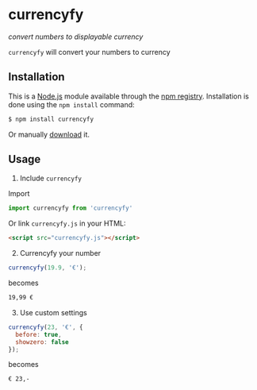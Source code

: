 # currencyfy

_convert numbers to displayable currency_

`currencyfy` will convert your numbers to currency

## Installation

This is a [Node.js](https://nodejs.org) module available through the [npm registry](https://www.npmjs.com/). Installation is done using the `npm install` command:

```bash
$ npm install currencyfy
```

Or manually [download]() it.

## Usage

1. Include `currencyfy`

Import

```javascript
import currencyfy from 'currencyfy'
```

Or link `currencyfy.js` in your HTML:

```html
<script src="currencyfy.js"></script>
```

2. Currencyfy your number

```javascript
currencyfy(19.9, '€');
```

becomes

```bash
19,99 €
```

3. Use custom settings
```javascript
currencyfy(23, '€', {
  before: true,
  showzero: false
});
```

becomes

```bash
€ 23,-
```
